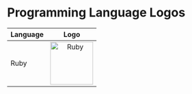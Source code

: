 # Programming Language Logos

|Language|Logo|
|:--|:--:|
|Ruby|<img src="/src/img/ruby.svg" alt="Ruby" style="height: 100px; width:100px;"/>|
